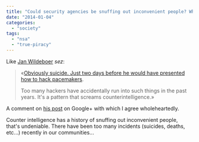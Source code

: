 ```yaml
---
title: "Could security agencies be snuffing out inconvenient people? Why wouldn't they, huh? #nsa #truepiracy"
date: "2014-01-04"
categories: 
  - "society"
tags: 
  - "nsa"
  - "true-piracy"
---
```


Like [Jan Wildeboer](https://plus.google.com/112648813199640203443) _sez_:

> «[Obviously suicide. Just two days before he would have presented how to hack pacemakers](http://m.bbc.co.uk/news/world-us-canada-25598791).
> 
> Too many hackers have accidentally run into such things in the past years. It's a pattern that screams counterintelligence.»

A comment on [his post](https://plus.google.com/112648813199640203443/posts/TRwuZGyT725) on Google+ with which I agree wholeheartedly.

Counter intelligence has a history of snuffing out inconvenient people, that's undeniable. There have been too many incidents (suicides, deaths, etc...) recently in our communities...
